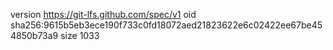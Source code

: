 version https://git-lfs.github.com/spec/v1
oid sha256:9615b5eb3ece190f733c0fd18072aed21823622e6c02422ee67be454850b73a9
size 1033
